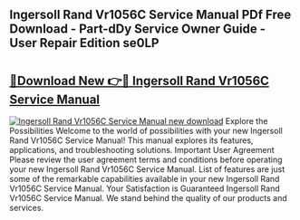 ## Ingersoll Rand Vr1056C Service Manual PDf Free Download - Part-dDy Service Owner Guide - User Repair Edition se0LP

# <h2><a href="http://bc52318.oget.top/?id=Ingersoll+Rand+Vr1056C+Service+Manual">🔗Download New 👉🔴 Ingersoll Rand Vr1056C Service Manual</a></h2>

[![Ingersoll Rand Vr1056C Service Manual new download](https://i.imgur.com/5g1atiW.png)](http://bc52318.oget.top/?id=Ingersoll+Rand+Vr1056C+Service+Manual)
Explore the Possibilities Welcome to the world of possibilities with your new Ingersoll Rand Vr1056C Service Manual! This manual explores its features, applications, and troubleshooting solutions. Important User Agreement Please review the user agreement terms and conditions before operating your new Ingersoll Rand Vr1056C Service Manual. List of features are just some of the remarkable capabilities available in your new Ingersoll Rand Vr1056C Service Manual. Your Satisfaction is Guaranteed Ingersoll Rand Vr1056C Service Manual. We stand behind the quality of our products and services.
